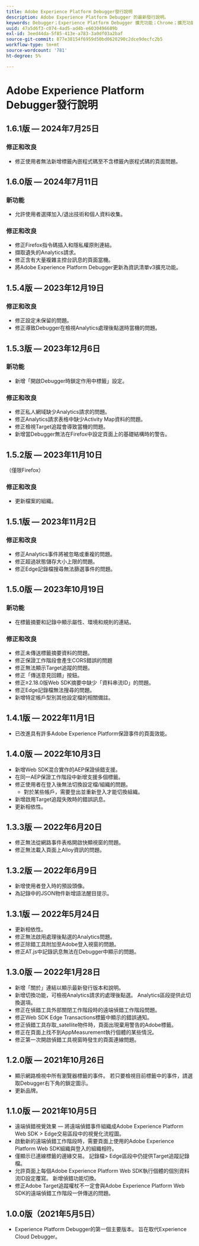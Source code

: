 ```yaml
---
title: Adobe Experience Platform Debugger發行說明
description: Adobe Experience Platform Debugger 的最新發行說明。
keywords: Debugger；Experience Platform Debugger 擴充功能；Chrome；擴充功能；發行說明
uuid: 47a5d6f3-c074-4ad5-ad4b-e6030496689b
exl-id: 3eed44da-5f85-413e-a783-3a0df03a2baf
source-git-commit: 877e38154f6959d50bd0620290c2dce9decfc2b5
workflow-type: tm+mt
source-wordcount: '781'
ht-degree: 5%

---
```


# Adobe Experience Platform Debugger發行說明

## 1.6.1版 — 2024年7月25日

### 修正和改良

* 修正使用者無法新增標籤內嵌程式碼至不含標籤內嵌程式碼的頁面問題。

## 1.6.0版 — 2024年7月11日

### 新功能

* 允許使用者選擇加入/退出技術和個人資料收集。

### 修正和改良

* 修正Firefox指令碼插入和隱私權原則連結。
* 擷取遺失的Analytics請求。
* 修正含有大量複雜主控台訊息的頁面當機。
* 將Adobe Experience Platform Debugger更新為資訊清單v3擴充功能。

## 1.5.4版 — 2023年12月19日

### 修正和改良

* 修正設定未保留的問題。
* 修正導致Debugger在檢視Analytics處理後點選時當機的問題。

## 1.5.3版 — 2023年12月6日

### 新功能

* 新增「開啟Debugger時鎖定作用中標籤」設定。

### 修正和改良

* 修正私人網域缺少Analytics請求的問題。
* 修正Analytics請求表格中缺少Activity Map資料的問題。
* 修正檢視Target追蹤會導致當機的問題。
* 新增當Debugger無法在Firefox中設定頁面上的基礎結構時的警告。

## 1.5.2版 — 2023年11月10日

（僅限Firefox）

### 修正和改良

* 更新檔案的組織。

## 1.5.1版 — 2023年11月2日

### 修正和改良

* 修正Analytics事件將被忽略或重複的問題。
* 修正超過狀態儲存大小上限的問題。
* 修正Edge記錄檔搜尋無法篩選事件的問題。

## 1.5.0版 — 2023年10月19日

### 新功能

* 在標籤摘要和記錄中顯示屬性、環境和規則的連結。

### 修正和改良

* 修正未傳送標籤摘要資料的問題。
* 修正保證工作階段會產生CORS錯誤的問題
* 修正無法顯示Target追蹤的問題。
* 修正「傳送意見回饋」按鈕。
* 修正≥2.18.0版Web SDK摘要中缺少「資料串流ID」的問題。
* 修正Edge記錄檔無法搜尋的問題。
* 新增特定帳戶型別其他設定檔的相關備註。

## 1.4.1版 — 2022年11月1日

* 已改進具有許多Adobe Experience Platform保證事件的頁面效能。

## 1.4.0版 — 2022年10月3日

* 新增Web SDK混合實作的AEP保證偵錯支援。
* 在同一AEP保證工作階段中新增支援多個標籤。
* 修正使用者在登入後無法切換設定檔/組織的問題。
   * 對於某些帳戶，需要登出並重新登入才能切換組織。
* 新增啟用Target追蹤失敗時的錯誤訊息。
* 更新相依性。

## 1.3.3版 — 2022年6月20日

* 修正無法從網路事件表格開啟快顯視窗的問題。
* 修正無法載入頁面上Alloy資訊的問題。

## 1.3.2版 — 2022年6月9日

* 新增使用者登入時的預設頭像。
* 為記錄中的JSON物件新增語法醒目提示。

## 1.3.1版 — 2022年5月24日

* 更新相依性。
* 修正無法啟用處理後點選的Analytics問題。
* 修正除錯工具附加至Adobe登入視窗的問題。
* 修正AT.js中記錄訊息無法在Debugger中顯示的問題。

## 1.3.0版 — 2022年1月28日

* 新增「關於」連結以顯示最新發行版本和說明。
* 新增切換功能，可檢視Analytics請求的處理後點選。 Analytics區段提供此切換選項。
* 修正在偵錯工具外部關閉工作階段時的遠端偵錯工作階段問題。
* 修正Web SDK Edge Transactions標籤中顯示的錯誤通知。
* 修正偵錯工具存取_satellite物件時，頁面出現棄用警告的Adobe標籤。
* 修正在頁面上找不到AppMeasurement執行個體的某些情況。
* 修正第一次開啟偵錯工具視窗時發生的頁面連線問題。

## 1.2.0版 — 2021年10月26日

* 顯示網路檢視中所有瀏覽器標籤的事件。 若只要檢視目前標籤中的事件，請選取Debugger右下角的鎖定圖示。
* 更新品牌。

## 1.1.0版 — 2021年10月5日

* 遠端偵錯視覺效果 — 將遠端偵錯事件組織成Adobe Experience Platform Web SDK > Edge交易區段中的視覺化流程圖。
* 啟動新的遠端偵錯工作階段時，需要頁面上使用的Adobe Experience Platform Web SDK組織與登入的組織相符。
* 僅顯示已連線標籤的邊緣交易。 記錄檔> Edge區段中仍提供Target追蹤記錄檔。
* 允許頁面上每個Adobe Experience Platform Web SDK執行個體的個別資料流ID設定覆寫。 新增偵錯功能切換。
* 修正Adobe Target追蹤權杖不一定會與Adobe Experience Platform Web SDK的遠端偵錯工作階段一併傳送的問題。

## 1.0.0版（2021年5月5日）

* Experience Platform Debugger的第一個主要版本。 旨在取代Experience Cloud Debugger。
